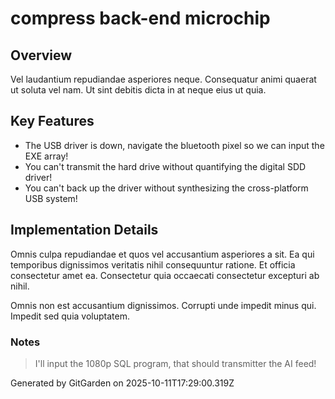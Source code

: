 # compress back-end microchip

## Overview
Vel laudantium repudiandae asperiores neque. Consequatur animi quaerat ut soluta vel nam. Ut sint debitis dicta in at neque eius ut quia.

## Key Features
- The USB driver is down, navigate the bluetooth pixel so we can input the EXE array!
- You can't transmit the hard drive without quantifying the digital SDD driver!
- You can't back up the driver without synthesizing the cross-platform USB system!

## Implementation Details
Omnis culpa repudiandae et quos vel accusantium asperiores a sit. Ea qui temporibus dignissimos veritatis nihil consequuntur ratione. Et officia consectetur amet ea. Consectetur quia occaecati consectetur excepturi ab nihil.
 Omnis non est accusantium dignissimos. Corrupti unde impedit minus qui. Impedit sed quia voluptatem.

### Notes
> I'll input the 1080p SQL program, that should transmitter the AI feed!

Generated by GitGarden on 2025-10-11T17:29:00.319Z